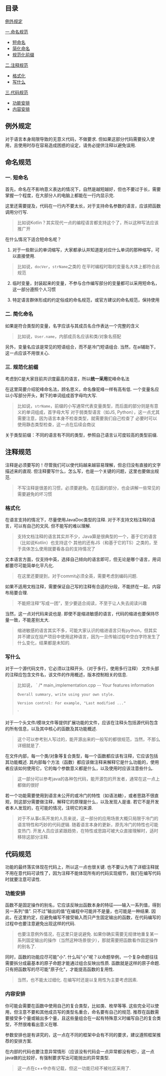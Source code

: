 ## 目录

[例外规定](#例外规定)

[一.命名规范](#short)
- [短命名](#short)
- [简化命名](#easier)
- [规范化前缀](#prefix)

[二.注释规范](#注释规范)
- [格式化](#格式化)
- [写什么](#写什么)

[三.代码规范](#代码规范)
- [功能安排](#功能安排)
- [内容安排](#内容安排)

## 例外规定

对于语言本身局限导致的无意义代码，不做要求.
但如果这部分代码需要投入使用，且使用时存在容易造成困惑的设定，请务必提供注释以避免误用.

## 命名规范

<h3 id="short">一. 短命名</h3>

首先，命名在不影响意义表达的情况下，自然是越短越好，但也不要过于长，需要掌握一个程度，在大部分人的电脑上都能在一行内显示完.

这里还需要提及，代码在一行内不要太长，对于支持命名参数的语言，应该把函数调用分行写.

> 比如说Kotlin？其实现代一点的编程语言都支持这个了，所以这种写法应该推广开

在什么情况下适合短命名呢？

1. 对于一些默认的单词缩写，大家都承认并知道是对应什么单词的那种缩写，可以直接使用.

> 比如说，<code>docVer</code>，<code>strName</code>之类的
> 在平时编程时取的变量名大体上都符合此规范

2. 临时变量，封装起来的变量，不参与合作编写部分的变量都可以采用短命名，这一部分遵照个人习惯

3. 特定语言群体形成的约定俗成的命名规范，或官方建议的命名规范，保持使用

<h3 id="easier">二. 简化命名</h3>

如果是符合类型的变量，名字应该与其成员名合作表达一个完整的含义

> 比如说，`User.name`，内部成员名应该和类/对象名搭配

另外，变量名应该是常见的短语组合，而不是冷门短语组合. 当然，在ai辅助下，这一点应该不用很关心.

<h3 id="prefix">三. 规范化前缀</h3>

考虑到C是大家目前共识度最高的语言，所以**统一采用**驼峰命名法

在这里简要介绍驼峰命名法，顾名思义，命名像驼峰一样有高有低.
一个变量名应以小写部分开头，剩下的单词组成首字母均大写.

> 比如说，`strName`，前缀的小写通常代表变量类型，而后面的部分则是有意义的单词组成，首字母大写
> 对于弱类型语言（如JS, Python），这一点尤其需要注意，因为语言本身不检查类型，就需要我们自己检查了
> 必要时可以使用静态类型检查，这一点在后续会商议

关于类型前缀：不同的语言有不同的类型，参照自己语言认可度较高的类型前缀.

## 注释规范

注释是必须要写的！尽管我们可以使代码越来越容易理解，但总归没有直接的文字描述来的直观.
但注释要写什么，怎么写，也是一个关键的问题，这里也要做出规范.
> 不写注释是很差的习惯，必须要避免。在后面的部分，也会讲解一些常见的需要避免的坏习惯

### 格式化

在语言支持的情况下，尽量使用JavaDoc类型的注释. 对于不支持文档注释的语言，可以有自己的文风.
但不能写的难以理解.

> 支持文档注释的语言其实并不少，Java算是很典型的一个，基于它的语言（比如说Kotlin）也支持这个
> 其他的还有JS（和基于它的TS）之类的，至于具体怎么使用就要看各自的支持情况了

文本语言方面，仅支持中英，选择自己倾向的语言即可，但无论是哪个语言，用词都要尽可能简单化平凡化.

> 在这里还要提到，对于commit必须全英，需要考虑到编码问题.

如果不适用文档注释，需要保证自己写的注释有合适的分段，不能挤在一起，内容布局要合理.

> 不能把注释“写成一团”，至少要适合阅读，不至于让人失去阅读兴趣

当然，这一点对代码来说也是. 即使不是缩进敏感的语言，代码的缩进也要保持尽量一致，不能差别太大.

> 缩进敏感的语言其实不多，可能大家认识的缩进语言只有python，但其实并不建议在投产项目中使用这种语言，因为一旦传输过程中空白字符发生了什么变化，结果都是未知的.

### 写什么

对于一个源代码文件，它必须以注释开头.（对于多行，使用多行注释）
文件头部的注释应包含文件名，该文件的作用概述，版本控制相关的信息.

> 比如说，
> `
> /* 
>     main_implementation.cpp -- Your features information
>     
>     Overall summary, write using your own style.
> 
>     Version control: For example, "Last modified ..."
> 
> `
> 
对于一个头文件/模块文件等提供扩展功能的文件，应该在注释头包括源代码包含的所有信息，以及其中核心的函数及其功能概述.

> 这个可以参考别人写过的，能开源出来的一般写的都很规范，当然，不那么详细就是了.

在文件内部，每一个类/对象等复合类型，每一个函数都应该有注释，它应该包括其功能概述.
其内部每个方法（函数）都应该做注释来解释它是什么功能的，使用者应该如何使用它，它的每个参数意义都是什么，以及使用时应该注意些什么.

> 这一部分可以参考java的各种包代码，能开源包的开发者，通常在这一点上都做的很好

若一个功能需要使用到语言未公开的或冷门的特性（如语法糖），或者思路不很直观，则这部分需要做注释，解释它的原理是什么，以及发现人是谁.
若它不是开发者本人发现的，在可能的情况，注明它的来源.

> 对于不从事c系开发的人员来说，这一部分的应用场景大概只局限于冷门的语言特性和巧妙的代码逻辑.
> 随着语言本身的更新，原先冷门的特性也可能变热门. 开发人员应该紧跟趋势，在特性或思路可被大众直接理解时，适时移除这部分注释.

## 代码规范

功能的最终落实体现在代码上，所以这一点也很关键. 也不要认为有了详细注释就不用在意代码可读性了，因为注释不能体现所有的代码实现细节，我们在编写代码时就要注意可读性.

### 功能安排

函数不是固定操作的别名，它应该反映出函数本身的特征——输入一系列值，得到另一系列“值”. 只不过”输出的值“在编程中可能并不是量，也可能是一种结果.
因此，在这里约定，应避免编写不接受输入而只产生固定输出的函数，在代码编写的过程中也要注意避免出现这样的代码.

> 也要注意例外情况，在这里只是说避免. 如果你确实需要无规律地重复某一系列固定输出的操作（当然这种场景很少），那就需要把函数看作固定操作的别名了.

同时，函数的功能应尽可能"小". 
什么叫"小"呢？以命题举例，一个复杂命题往往需要拆分成最基本的原子命题才能通过组合反映出性质. 函数就是这样的原子命题.
只有把函数写的尽可能"原子化"，才能提高函数的复用性.

> 当然，也不能太过细化. 在编写时还是以复用性为主要考虑因素.

### 内容安排

你可能会需要在函数中使用自己的复合类型，比如类、枚举等等. 这些完全可以使用，但注意不要和其他成员写的类型名重合，命名要有自己的规范.
推荐在函数需要接受多个量或输出多个量，且这些量组合在一起有特殊意义时编写自己的复合类型，不然很难看出意义在哪.

参数安排也是有讲究的，这一点在不同的框架中会有不同的要求，建议遵照框架推荐的安排方案.

在内部的代码也要注意异常情形（应该没有代码会一点异常都没有吧），这一点java做的比较好，有强制要求写出可能抛出的异常类型.
> 这一点在c++中亦有记载，但这一功能已经不被社区采用了.